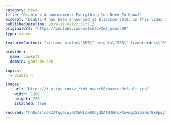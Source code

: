 ```yaml
---
category: news
title: "Diablo 4 Announcement: Everything You Need To Know!"
excerpt: "Diablo 4 has been announced at BlizzCon 2019. In this video I go over everything you need to know about this upcoming Blizzard Entertainment game."
publishedDateTime: 2019-11-02T22:51:11Z
originalUrl: "https://youtube.com/watch?v=Xmt_nsacr98"
type: video

featuredContent: "<iframe width=\"800\" height=\"500\" frameborder=\"0\" src=\"https://www.youtube.com/embed/Xmt_nsacr98\" allow=\"accelerometer; autoplay; encrypted-media; gyroscope; picture-in-picture\" allowfullscreen></iframe>"

provider:
  name: LowkoTV
  domain: youtube.com

topics:
  - Diablo 4

images:
  - url: "https://i.ytimg.com/vi/Xmt_nsacr98/maxresdefault.jpg"
    width: 1280
    height: 720
    isCached: true

secured: "hnQuJsTo3R3JTqgeiwyeIXWNIdmFOCydOAf0JWroXXo+mgx5S6iHwTBX9pqyM6HBgR8IvZQz3Qe3xhfxqB9kWQ8KQfJzOOFQjnp51qdRyy3m7RT+qdSHrADS8Ot9zAz+5qrUzY37LERF9e2wMCyF/37Zq1UKffMRSt6wUxS01/FOfIT0VN9Ad+hSbnlRzeL6/7NlSz+rZETTMtNYmhJ+Ry686ZRGlHmRsAV+rLy4IasCu/LFInoHLdsR/NDFcaHbXSMRR6nsJAiYN1r0YQP77sc0xFZtgjPTeJTdFY+X0Twbaz/7AkOvx6Pyl8laIeX4uvm74aeG0u7SOF3zwjJMf2QWtLnmsXM6/6f/9Gt/6WUlZAOHYufPEtoPmfp5y6MrYaa9o9yebJ0cwa1gVSSHmKAOObScstleXL/dWhwH57PA1iLPIEsStFP6KHVFROuO;3Slu1RKI1QHMFCjkdOpOFw=="
---
```


